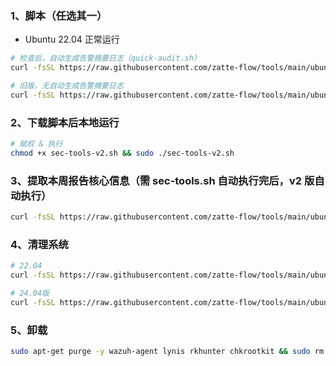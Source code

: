 ### 1、脚本（任选其一）

- Ubuntu 22.04 正常运行

```bash
# 检查后，自动生成告警摘要日志（quick-audit.sh） 
curl -fsSL https://raw.githubusercontent.com/zatte-flow/tools/main/ubuntu/sh/sec-tools-v2.sh | sudo bash

# 旧版，无自动生成告警摘要日志
curl -fsSL https://raw.githubusercontent.com/zatte-flow/tools/main/ubuntu/sh/sec-tools.sh | sudo bash
```

### 2、下载脚本后本地运行

```bash
# 赋权 & 执行
chmod +x sec-tools-v2.sh && sudo ./sec-tools-v2.sh
```

### 3、提取本周报告核心信息（需 sec-tools.sh 自动执行完后，v2 版自动执行）

```bash
curl -fsSL https://raw.githubusercontent.com/zatte-flow/tools/main/ubuntu/sh/quick-audit.sh | sudo bash
```

### 4、清理系统

```bash
# 22.04
curl -fsSL https://raw.githubusercontent.com/zatte-flow/tools/main/ubuntu/sh/clear.sh | sudo bash

# 24.04版
curl -fsSL https://raw.githubusercontent.com/zatte-flow/tools/main/ubuntu/sh/clean-2404.sh | sudo bash
```

### 5、卸载

```bash
sudo apt-get purge -y wazuh-agent lynis rkhunter chkrootkit && sudo rm -rf /var/ossec /etc/ossec-init.conf /var/log/weekly-sec /usr/local/bin/weekly-sec.sh && sudo rm -f /etc/apt/sources.list.d/wazuh.list /etc/apt/trusted.gpg.d/wazuh.gpg && sudo crontab -l 2>/dev/null | grep -v '/usr/local/bin/weekly-sec.sh' | sudo crontab - || true
```
